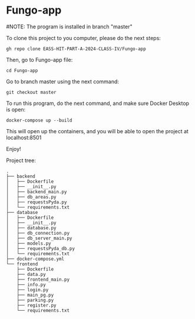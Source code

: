 # Fungo-app

#NOTE:
The program is installed in branch "master"

To clone this project to you computer, please do the next steps:
```
gh repo clone EASS-HIT-PART-A-2024-CLASS-IV/Fungo-app
```
Then, go to Fungo-app file:
```
cd Fungo-app
```
Go to branch master using the next command:
```
git checkout master
```
To run this program, do the next command, and make sure Docker Desktop is open:
```
docker-compose up --build
```
This will open up the containers, and you will be able to open the project at localhost:8501

Enjoy!


Project tree:
```
.
├── backend
│   ├── Dockerfile
│   ├── __init__.py
│   ├── backend_main.py
│   ├── db_areas.py
│   ├── requestsPyda.py
│   └── requirements.txt
├── database
│   ├── Dockerfile
│   ├── __init__.py
│   ├── database.py
│   ├── db_connection.py
│   ├── db_server_main.py
│   ├── models.py
│   ├── requestsPyda_db.py
│   └── requirements.txt
├── docker-compose.yml
└── frontend
    ├── Dockerfile
    ├── data.py
    ├── frontend_main.py
    ├── info.py
    ├── login.py
    ├── main_pg.py
    ├── parking.py
    ├── register.py
    └── requirements.txt
```